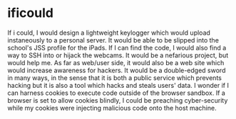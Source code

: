 # ificould
If i could, I would design a lightweight keylogger which would upload instaneously to a personal server. It 
would be able to be slipped into the school's JSS profile for the iPads. If I can find the code, I would also
find a way to SSH into or hijack the webcams. It would be a nefarious project, but would help me. 
As far as web/user side, it would also be a web site which would increase awareness for hackers. It would be a
double-edged sword in many ways, in the sense that it is both a public service which prevents hacking but it is
also a tool which hacks and steals users' data. I wonder if I can harness cookies to execute code outside of the
browser sandbox. If a browser is set to allow cookies blindly, I could be preaching cyber-security while my
cookies were injecting malicious code onto the host machine.